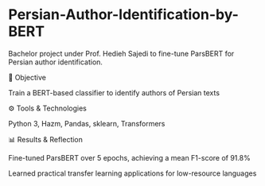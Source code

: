# Persian-Author-Identification-by-BERT
Bachelor project under Prof. Hedieh Sajedi to fine-tune ParsBERT for Persian author identification.

🎯 Objective

Train a BERT-based classifier to identify authors of Persian texts

⚙️ Tools & Technologies

Python 3, Hazm, Pandas, sklearn, Transformers

📊 Results & Reflection

Fine-tuned ParsBERT over 5 epochs, achieving a mean F1-score of 91.8%

Learned practical transfer learning applications for low-resource languages

